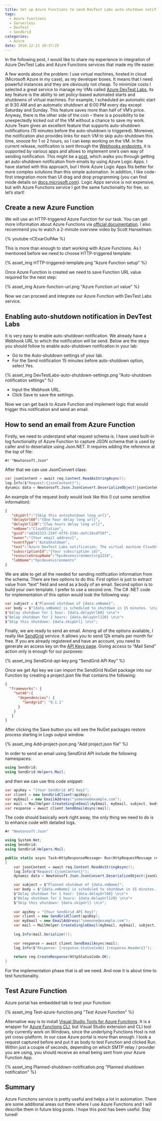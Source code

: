```yaml
---
title: Set up Azure Functions to send DevTest Labs auto-shutdown notification
tags:
  - Azure Functions
  - Serverless
  - DevTest
  - SendGrid
categories:
  - Azure
date: 2016-12-13 10:37:25
---
```



In the following post, I would like to share my experience in integration of Azure DevTest Labs and Azure Functions services that made my life easier. 

<!-- more -->

A few words about the problem: I use virtual machines, hosted in cloud (Microsoft Azure in my case), as my developer boxes. It means that I need powerful instances and they are obviously not cheap. To minimize costs I selected a great service to manage my VMs called [Azure DevTest Labs](https://azure.microsoft.com/en-us/services/devtest-lab/), its key feature is the ability to set policy-based automated starts and shutdowns of virtual machines. For example, I scheduled an automatic start at 9:30 AM and an automatic shutdown at 6:00 PM every day except Saturday and Sunday. This feature saves more than half of VM’s price. Anyway, there is the other side of the coin – there is a possibility to be unexpectedly kicked out of the VM without a chance to save my work. Azure Team gives an excellent feature that supports auto-shutdown notifications (15 minutes before the auto-shutdown is triggered). Moreover, the notification also provides links for each VM to skip auto-shutdown this time, snooze for 1 or 2 hours, so I can keep working on the VM. 
In the current release, notification is sent through the [Webhooks endpoints](https://en.wikipedia.org/wiki/Webhook), it is supported by various apps and allows to implement one’s own way of sending notification. This might be a [post](https://blogs.msdn.microsoft.com/devtestlab/2016/08/30/set-up-devtest-labs-to-send-auto-shutdown-notification/), which walks you through getting an auto-shutdown notification from emails by using Azure Logic Apps. I have started with this approach, but I think Azure Logic Apps fits better for more complex solutions than this simple automation. In addition, I like code-first integration more than UI drag and drop programming (you can find mode details on [docs.microsoft.com](https://docs.microsoft.com/en-us/azure/azure-functions/functions-compare-logic-apps-ms-flow-webjobs)). Logic Apps service is not expensive, but with Azure Functions service I got the same functionality for free, so let’s start!

## Create a new Azure Function

We will use an HTTP-triggered Azure Function for our task. You can get more information about Azure Functions via [official documentation](https://azure.microsoft.com/en-in/services/functions/). I also recommend you to watch a 2-minute overview video by Scott Hanselman:

{% youtube nCExarOuPAw %}

This is more than enough to start working with Azure Functions. As I mentioned before we need to choose HTTP-triggered template:

{% asset_img HTTP-triggered-template.png "Azure Function setup" %}

Once Azure Function is created we need to save Function URL value required for the next step:

{% asset_img Azure-function-url.png "Azure Function url value" %}

Now we can proceed and integrate our Azure Function with DevTest Labs service.

## Enabling auto-shutdown notification in DevTest Labs

It is very easy to enable auto-shutdown notification. We already have a Webhook URL to which the notification will be send. Below are the steps you should follow to enable auto-shutdown notification in your lab:

- Go to the Auto-shutdown settings of your lab.
- For the Send notification 15 minutes before auto-shutdown option, select Yes.

{% asset_img DevTestLabs-auto-shutdown-settings.png "Auto-shutdown notification settings" %}

- Input the Webhook URL.
- Click Save to save the settings.

Now we can get back to Azure Function and implement logic that would trigger this notification and send an email.

## How to send an email from Azure Function

Firstly, we need to understand what request schema is. I have used built-in log functionality of Azure Function to capture JSON schema that is used by caller and to deserialize using Json.NET. It requires adding the reference at the top of file:

```
#r "Newtonsoft.Json"
```

After that we can use JsonConvert class:

```cs
var jsonContent = await req.Content.ReadAsStringAsync();
log.Info($"Request:{jsonContent}");
dynamic data = Newtonsoft.Json.JsonConvert.DeserializeObject(jsonContent);
```

An example of the request body would look like this (I cut some sensitive information):

```json
{
   "skipUrl":"{Skip this autoshutdown long url}",
   "delayUrl60":"{One hour delay long url}",
   "delayUrl120":"{Two hours delay long url}",
   "vmName":"CloudStation",
   "guid":"a0242323-234f-4ff6-23dc-dafc26sdf50f",
   "owner":"{Your email address}",
   "eventType":"AutoShutdown",
   "text":"Azure DevTest Labs notification: The virtual machine CloudStation in lab hpcdevenvironments with subscriptionId {Your subscription id} is scheduled for automatic shutdown in 15 minutes. Machine user is {Your email address}. <https://prod.skipdelay.vsdth.visualstudio.com/skip?...|Skip> this autoshutdown. <https://prod.skipdelay.vsdth.visualstudio.com/delay?...|Delay one hour>. <https://prod.skipdelay.vsdth.visualstudio.com/delay? ...|Delay two hours>.",
   "subscriptionId":"{Your subscription id}",
   "resourceGroupName":"hpcdevenvironmentsrg1234",
   "labName":"hpcdevenvironments"
}
```

We are able to get all the needed for sending notification information from the schema. There are two options to do this. First option is just to extract value from “text” field and send as a body of an email. Second option is to build your own template. I prefer to use a second one. The C# .NET code for implementation of this option would look the following way:

```cs
var subject = $"Planned shutdown of {data.vmName}";
var body = $"{data.vmName} is scheduled to shutdown in 15 minutes. \n\n"+
$"Delay shutdown for 1 hour: {data.delayUrl60} \n\n"+
$"Delay shutdown for 2 hours: {data.delayUrl120} \n\n"+
$"Skip this shutdown: {data.skipUrl} \n\n";
```

Finally, we are ready to send an email. Among all of the options available, I really like [SendGrid](https://sendgrid.com/) service. It allows you to send 12k emails per month for free. If you are already registered and have an account, you need to generate an access key on the [API Keys page](https://app.sendgrid.com/settings/api_keys). Giving access to “Mail Send” action only is enough for our purposes:

{% asset_img SendGrid-api-key.png "SendGrid API Key" %}

Once we get Api key we can import the SendGrid NuGet package into our Function by creating a project.json file that contains the following:

```json
{
  "frameworks": {
    "net46":{
      "dependencies": {
        "Sendgrid": "9.1.1"
      }
    }
   }
}
```

After clicking the Save button you will see the NuGet packages restore process starting in Logs output window.

{% asset_img Add-project-json.png "Add project.json file" %}

In order to send an email using SendGrid API include the following namespaces:

```cs
using SendGrid;
using SendGrid.Helpers.Mail;
```
and then we can use this code snippet:

```cs
var apiKey = "{Your SendGrid API Key}";
var client = new SendGridClient(apiKey);
var myEmail = new EmailAddress("someone@example.com");
var mail = MailHelper.CreateSingleEmail(myEmail, myEmail, subject, body, string.Empty);
var response = await client.SendEmailAsync(mail);
```

The code should basically work right away, the only thing we need to do is to enhance code with detailed logs. 

```cs
#r "Newtonsoft.Json"

using System.Net;
using SendGrid;
using SendGrid.Helpers.Mail;

public static async Task<HttpResponseMessage> Run(HttpRequestMessage req, TraceWriter log)
{
    var jsonContent = await req.Content.ReadAsStringAsync();
    log.Info($"Request:{jsonContent}");
    dynamic data = Newtonsoft.Json.JsonConvert.DeserializeObject(jsonContent);

    var subject = $"Planned shutdown of {data.vmName}";
    var body = $"{data.vmName} is scheduled to shutdown in 15 minutes. \n\n"+
    $"Delay shutdown for 1 hour: {data.delayUrl60} \n\n"+
    $"Delay shutdown for 2 hours: {data.delayUrl120} \n\n"+
    $"Skip this shutdown: {data.skipUrl} \n\n";
    
    var apiKey = "{Your SendGrid API Key}";
    var client = new SendGridClient(apiKey);
    var myEmail = new EmailAddress("someone@example.com");
    var mail = MailHelper.CreateSingleEmail(myEmail, myEmail, subject, body, string.Empty);
     
    log.Info(mail.Serialize());
     
    var response = await client.SendEmailAsync(mail);
    log.Info($"Response: {response.StatusCode} {response.Headers}");
     
    return req.CreateResponse(HttpStatusCode.OK);
}
```

For the implementation phase that is all we need. And now it is about time to test functionality.

## Test Azure Function

Azure portal has embedded tab to test your Function:

{% asset_img Test-azure-function.png "Test Azure Function" %}

Alternative way is to install [Visual Studio Tools for Azure Functions](https://blogs.msdn.microsoft.com/webdev/2016/12/01/visual-studio-tools-for-azure-functions/). It is a wrapper for [Azure Functions CLI](https://www.npmjs.com/package/azure-functions-cli), but Visual Studio extension and CLI tool only currently work on Windows, since the underlying Functions Host is not yet cross-platform.
In our case Azure portal is more than enough. I took a request captured before and put it as body to test Function and clicked Run. Within just a couple of seconds, depending on which SMTP relay / provider you are using, you should receive an email being sent from your Azure Function App.

{% asset_img Planned-shutdown-notification.png "Planned shutdown notification" %}

## Summary

Azure Functions service is pretty useful and helps a lot in automation. There are some additional areas out there where I use Azure Functions and I will describe them in future blog posts. I hope this post has been useful. Stay tuned!